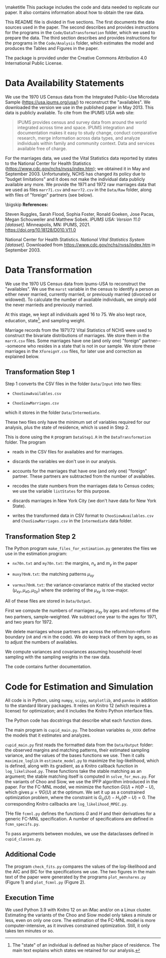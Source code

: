 \maketitle
This package includes the code and data needed to replicate our paper.
It also contains information about how to obtain the raw data.

This README file is divided in five sections. The first documents the
data sources used in the paper. The second describes and provides
instructions for the programs in the `Code/DataTransformation` folder,
which we used to prepare the data. The third section describes and
provides instructions for the programs in the `Code/Analysis` folder,
which estimates the model and produces the Tables and Figures in the
paper.

The package is provided under the Creative Commons Attribution $4.0$
International Public License.

Data Availability Statements
============================

We use the 1970 US Census data from the Integrated Public-Use Microdata
Sample (<https://usa.ipums.org/usa/>) to reconstruct the "availables".
We downloaded the version we use in the published paper in May 2013.
This data is publicly available. To cite from the IPUMS USA web site:

> IPUMS provides census and survey data from around the world integrated
> across time and space. IPUMS integration and documentation makes it
> easy to study change, conduct comparative research, merge information
> across data types, and analyze individuals within family and community
> context. Data and services available free of charge.

For the marriages data, we used the Vital Statistics data reported by
states to the National Center for Health Statistics
(<https://www.cdc.gov/nchs/nvss/index.htm>); we obtained it in May and
September 2003. Unfortunately, NCHS has changed its policy due to
"budget limitations" and it does not make the individual data publicly
available any more. We provide the 1971 and 1972 raw marriages data that
we used as files `marr71.csv` and `marr72.csv` in the `Data/Raw` folder,
along with files of "foreign" partners (see below).

\bigskip
**References:**

Steven Ruggles, Sarah Flood, Sophia Foster, Ronald Goeken, Jose Pacas,
Megan Schouweiler and Matthew Sobek. *IPUMS USA: Version 11.0
\[dataset\]*. Minneapolis, MN: IPUMS, 2021.
<https://doi.org/10.18128/D010.V11.0>

National Center for Health Statistics. *National Vital Statistics System
\[dataset\]*. Downloaded from <https://www.cdc.gov/nchs/nvss/index.htm>
in September 2003.

Data Transformation
===================

We use the 1970 US Census data from Ipums-USA to reconstruct the
"availables". We use the `marst` variable in the census to identify a
person as either never married, currently married, or previously married
(divorced or widowed). To calculate the number of available individuals,
we simply add the never marrieds and previously married.

At this stage, we kept all individuals aged 16 to 75. We also kept race,
education, state[^1], and sampling weight.

Marriage records from the 1971/72 Vital Statistics of NCHS were used to
construct the bivariate distributions of marriages. We store them in the
`marrX.csv` files. Some marriages have one (and only one) "foreign"
partner---someone who resides in a state that is not in our sample. We
store these marriages in the `XforeignY.csv` files, for later use and
correction as explained below.

Transformation Step 1
---------------------

Step 1 converts the CSV files in the folder `Data/Input` into two files:

-   `ChooSiowAvailables.csv`

-   `ChooSiowMarriages.csv`

which it stores in the folder `Data/Intermediate`.

These two files only have the minimum set of variables required for our
analysis, plus the state of residence, which is used in Step 2.

This is done using the `R` program `DataStep1.R` in the
`DataTransformation` folder. The program

-   reads in the CSV files for availables and for marriages.

-   discards the variables we don't use in our analysis.

-   accounts for the marriages that have one (and only one) "foreign"
    partner. These partners are subtracted from the number of
    availables.

-   recodes the state numbers from the marriages data to Census codes;
    we use the variable `listStates` for this purpose.

-   discards marriages in New York City (we don't have data for New York
    State).

-   writes the transformed data in CSV format to
    `ChooSiowAvailables.csv` and `ChooSiowMarriages.csv` in the
    `Intermediate` data folder.

Transformation Step 2
---------------------

The Python program `make_files_for_estimation.py` generates the files we
use in the estimation program:

-   `nx70n.txt` and `my70n.txt`: the margins, $n_x$ and $m_y$ in the
    paper

-   `muxy70nN.txt`: the matching patterns $\mu_{xy}$

-   `varmus70nN.txt`: the variance-covariance matrix of the stacked
    vector $(\mu_{xy},\mu_{x0}, \mu_{0y})$ where the ordering of the
    $\mu_{xy}$ is row-major.

All of these files are stored in `Data/Output`.

First we compute the numbers of marriages $\mu_{xy}$ by ages and reforms
of the two partners, sample-weighted. We subtract one year to the ages
for 1971, and two years for 1972.

We delete marriages whose partners are across the reform/non-reform
boundary (`nR` and `rN` in the code). We do keep track of them by ages,
so as to adjust the numbers of availables.

We compute variances and covariances assuming household-level sampling
with the sampling weights in the raw data.

The code contains further documentation.

Code for Estimation and Simulation
==================================

All code is in Python, using `numpy`, `scipy`, `matplotlib`, and
`pandas` in addition to the standard library packages. It relies on
Knitro 12 (which requires a license) for optimization; and it includes
the Knitro Python interface files.

The Python code has docstrings that describe what each function does.

The main program is `cupid_main.py`. The boolean variables `do_XXXX`
define the models that it estimates and analyzes.

`cupid_main.py` first reads the formatted data from the `Data/Output`
folder: the observed margins and matching patterns, their estimated
sampling variance, and the values of the bases functions we use. Then it
calls `maximize_loglik` in `estimate_model.py` to maximize the
log-likelihood, which is defined, along with its gradient, as a Knitro
callback function in `log_likelihood.py`. These functions take the
stable matching as an argument; the stable matching itself is computed
in `solve_for_mus.py`. For the variants of Choo and Siow, we use the
IPFP algorithm introduced in the paper. For the FC-MNL model, we
minimize the function $G(U)+H(\Phi-U)$, which gives $\mu=\nabla G(U)$ at
the optimum. We set it up as a constrained optimization problem, where
the constraint is $G_U(U)-H_V(\Phi-U)=0$. The corresponding Knitro
callbacks are `log_likelihood_MPEC.py`.

THe file `fcmnl.py` defines the functions $G$ and $H$ and their
derivatives for a generic FC-MNL specification. A number of
specifications are defined in `fcmn_specifs.py`.

To pass arguments between modules, we use the dataclasses defined in
`cupid_classes.py`.

Additional Code
---------------

The program `check_fits.py` compares the values of the log-likelihood
and the AIC and BIC for the specifications we use. The two figures in
the main text of the paper were generated by the programs
`plot_menshares.py` (Figure 1) and `plot_fcmnl.py` (Figure 2).

Execution Time
--------------

We used Python 3.9 with Knitro 12 on an iMac and/or on a Linux cluster.
Estimating the variants of the Choo and Siow model only takes a minute
or less, even on only one core. The estimation of the FC-MNL model is
more computer-intensive, as it involves constrained optimization. Still,
it only takes ten minutes or so.

[^1]: The "state" of an individual is defined as his/her place of
    residence. The main text explains which states we retained for our
    analysis.
